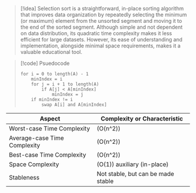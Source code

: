 > [!idea]
> Selection sort is a straightforward, in-place sorting algorithm that improves data organization by repeatedly selecting the minimum (or maximum) element from the unsorted segment and moving it to the end of the sorted segment. Although simple and not dependent on data distribution, its quadratic time complexity makes it less efficient for large datasets. However, its ease of understanding and implementation, alongside minimal space requirements, makes it a valuable educational tool.

> [!code] Psuedocode
> ```
> for i = 0 to length(A) - 1
>     minIndex = i
>     for j = i + 1 to length(A)
>         if A[j] < A[minIndex]
>             minIndex = j
>     if minIndex != i
>         swap A[i] and A[minIndex]
> ```

| Aspect                           | Complexity or Characteristic          |
| -------------------------------- | ------------------------------------- |
| Worst-case Time Complexity   | \(O(n^2)\)                            |
| Average-case Time Complexity | \(O(n^2)\)                            |
| Best-case Time Complexity    | \(O(n^2)\)                            |
| Space Complexity             | \(O(1)\) auxiliary (in-place)         |
| Stableness                   | Not stable, but can be made stable    |
